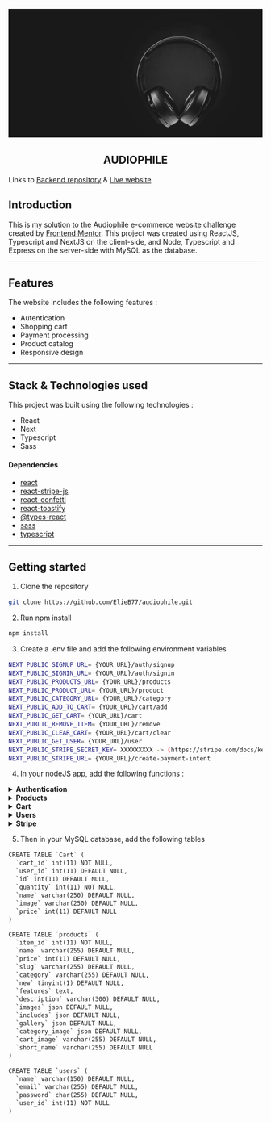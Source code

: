 ![Headphones](public/static/home/desktop/image-hero.jpg)

<h2 align="center">AUDIOPHILE</h2>

Links to [Backend repository](https://github.com/ElieB77/audiophile_backend) & [Live website](https://audiophile-elieb77.vercel.app/)


## Introduction
This is my solution to the Audiophile e-commerce website challenge created by [Frontend Mentor](https://www.frontendmentor.io/home).
This project was created using ReactJS, Typescript and NextJS on the client-side, and Node, Typescript and Express on the server-side with MySQL as the database.

---

## Features
The website includes the following features :
- Autentication
- Shopping cart
- Payment processing
- Product catalog
- Responsive design

---

## Stack & Technologies used
This project was built using the following technologies :
- React
- Next
- Typescript
- Sass

#### Dependencies
- [react](https://www.npmjs.com/package/react)
- [react-stripe-js](https://www.npmjs.com/package/@stripe/react-stripe-js)
- [react-confetti](https://www.npmjs.com/package/react-confetti)
- [react-toastify](https://www.npmjs.com/package/react-toastify)
- [@types-react](https://www.npmjs.com/package/@types/react)
- [sass](https://www.npmjs.com/package/sass)
- [typescript](https://www.npmjs.com/package/typescript)


---

## Getting started
1. Clone the repository
 ```bash
git clone https://github.com/ElieB77/audiophile.git
```

2. Run npm install
 ```bash
npm install
```

3. Create a .env file and add the following environment variables
```bash
NEXT_PUBLIC_SIGNUP_URL= {YOUR_URL}/auth/signup
NEXT_PUBLIC_SIGNIN_URL= {YOUR_URL}/auth/signin
NEXT_PUBLIC_PRODUCTS_URL= {YOUR_URL}/products
NEXT_PUBLIC_PRODUCT_URL= {YOUR_URL}/product
NEXT_PUBLIC_CATEGORY_URL= {YOUR_URL}/category
NEXT_PUBLIC_ADD_TO_CART= {YOUR_URL}/cart/add
NEXT_PUBLIC_GET_CART= {YOUR_URL}/cart
NEXT_PUBLIC_REMOVE_ITEM= {YOUR_URL}/remove
NEXT_PUBLIC_CLEAR_CART= {YOUR_URL}/cart/clear
NEXT_PUBLIC_GET_USER= {YOUR_URL}/user
NEXT_PUBLIC_STRIPE_SECRET_KEY= XXXXXXXXX -> (https://stripe.com/docs/keys) 
NEXT_PUBLIC_STRIPE_URL= {YOUR_URL}/create-payment-intent
```

4. In your nodeJS app, add the following functions :
<details><summary><b>Authentication</b></summary>

 ```javascript
 // app.post('/auth/signup')
export const signUp = async (req: any, res: any) => {
  const { name, email, password } = req.body;

  bcrypt.hash(password, 10).then((hash: any) => {
    sql.query(
      `select * from users where email="${email}"`,
      (err: any, rows: any) => {
        if (err) throw err;
        if (rows.length < 1) {
          sql.query(
            `INSERT INTO users (name, email, password)
                VALUES (
                    "${name}",
                    "${email}",
                    "${hash}"
                )`,
            (err: any, rows: any) => {
              if (err) throw err;
              res.json({
                status: 201,
                rows,
                message: "Your account has been succesfully created !",
              });
            }
          );
        } else {
          res.json({ status: 400, message: "This email already exist." });
        }
      }
    );
  });
};
```

```javascript
 // app.post('/auth/signin')
  export const signIn = (req: any, res: any) => {
  const { email, password } = req.body;

  sql.query(
    `select * from users where email="${email}"`,
    (err: any, rows: any) => {
      if (err) {
        return res.status(400).json({ message: err });
      }
      if (rows.length < 1) {
        return res
          .status(401)
          .json({ message: "Email or password is incorrect.", status: 401 });
      }

      bcrypt.compare(password, rows[0].password, (err: any, result: any) => {
        if (result) {
          const token = jsonwebtoken.sign(
            { id: rows[0].user_id },
            process.env.ACCESS_TOKEN_SECRET,
            { algorithm: "HS256" }
          );
          return res.status(200).json({
            message: "You are logged in !",
            status: 200,
            token: token,
          });
        } else {
          return res
            .status(401)
            .json({ message: "Email or password is incorrect.", status: 401 });
        }
      });
    }
  );
};
```
</details>
<details><summary><b>Products</b></summary>

```javascript
 // app.get('/products')
export const getProducts = (req: any, res: any) => {
  sql.query("SELECT * from products", (err: any, rows: any) => {
    if (err) throw err;
    res.json({ status: 200, rows });
  });
};
```

```javascript
 // app.get('/product/:id')
export const getProductById = (req: any, res: any) => {
  const productId = req.params.id;
  sql.query(
    `SELECT * from products WHERE item_id=${productId}`,
    (err: any, rows: any) => {
      if (err) throw err;
      res.json({ status: 200, rows });
    }
  );
};
```

```javascript
// app.get('/product/:category')
export const getProductByCategory = (req: any, res: any) => {
  const productCategory = req.params.category;
  console.log(productCategory);
  sql.query(
    `SELECT * from products WHERE category="${productCategory}"`,
    (err: any, rows: any) => {
      if (err) throw err;
      res.json({ status: 200, rows });
    }
  );
};
```
</details>

<details><summary><b>Cart</b></summary>

```javascript
// app.post('/cart/add')
export const addToCart = (req: any, res: any) => {
  const { items } = req.body;
  const token = req.headers.authorization.split(" ")[1];
  const decoded = jwt.verify(token, process.env.ACCESS_TOKEN_SECRET);
  const userId = decoded.id;
  console.log(userId);

  items.map((item: any) => {
    sql.query(
      `select * from Cart where user_id=${userId} and id=${item.id}`,
      (err: any, rows: any) => {
        if (err) throw err;
        if (rows.length < 1) {
          sql.query(
            `INSERT INTO Cart (user_id, id, quantity, name, price, image) VALUES (${userId}, ${item.id}, ${item.quantity}, "${item.name}", ${item.price}, "${item.image}")`
          );
        } else {
          sql.query(
            `update Cart set quantity = ${item.quantity} where id=${item.id} and user_id=${userId}`
          );
        }
      }
    );
  });

  res.json({ cartItems: items });
};
```

```javascript
// app.get('/cart')
export const getCart = (req: any, res: any) => {
  const token = req.headers.authorization.split(" ")[1];
  const decoded = jwt.verify(token, process.env.ACCESS_TOKEN_SECRET);
  const userId = decoded.id;

  sql.query(
    `select * from Cart where user_id=${userId}`,
    (err: any, rows: any) => {
      if (err) throw err;
      res.json({ cartItems: rows });
    }
  );
};
```

```javascript
// app.delete('/remove/:id')
export const removeFromCart = (req: any, res: any) => {
  const productId = req.params.product_id;
  const token = req.headers.authorization.split(" ")[1];
  const decoded = jwt.verify(token, process.env.ACCESS_TOKEN_SECRET);
  const userId = decoded.id;

  sql.query(
    `delete from Cart where user_id=${userId} and id=${productId}`,
    (err: any, rows: any) => {
      if (err) {
        throw err;
      } else {
        res.status(204).json({ message: "Item succesfully deleted." });
      }
    }
  );
};
```

```javascript
// app.delete('/cart/clear')
export const clearCart = (req: any, res: any) => {
  const token = req.headers.authorization.split(" ")[1];
  const decoded = jwt.verify(token, process.env.ACCESS_TOKEN_SECRET);
  const userId = decoded.id;

  sql.query(
    `delete from Cart where user_id=${userId}`,
    (err: any, rows: any) => {
      if (err) throw err;
      res.status(204).json({ message: "Cart is clear.", data: rows });
    }
  );
};
```
</details>
<details><summary><b>Users</b></summary>

```javascript
export const getUser = (req: any, res: any) => {
  const token = req.headers.authorization.split(" ")[1];
  const decoded = jwt.verify(token, process.env.ACCESS_TOKEN_SECRET);
  const userId = decoded.id;

  sql.query(
    `select name from users where user_id=${userId}`,
    (err: any, rows: any) => {
      if (err) throw err;
      res.json({ name: rows[0].name });
    }
  );
};
```
</details>
<details><summary><b>Stripe</b></summary>

```javascript
export const createPaymentIntent = async (req: any, res: any) => {
  const { cartItems } = req.body;

  const orderAmount = cartItems.reduce(
    (accumulator: number, current: { price: number; quantity: number }) =>
      accumulator + current.price * current.quantity,
    0
  );

  const paymentIntent = await stripe.paymentIntents.create({
    amount: orderAmount,
    currency: "usd",
    automatic_payment_methods: {
      enabled: true,
    },
  });

  res.send({
    clientSecret: paymentIntent.client_secret,
  });
};
```

</details>

5. Then in your MySQL database, add the following tables

```mysql
CREATE TABLE `Cart` (
  `cart_id` int(11) NOT NULL,
  `user_id` int(11) DEFAULT NULL,
  `id` int(11) DEFAULT NULL,
  `quantity` int(11) NOT NULL,
  `name` varchar(250) DEFAULT NULL,
  `image` varchar(250) DEFAULT NULL,
  `price` int(11) DEFAULT NULL
)
```

```mysql
CREATE TABLE `products` (
  `item_id` int(11) NOT NULL,
  `name` varchar(255) DEFAULT NULL,
  `price` int(11) DEFAULT NULL,
  `slug` varchar(255) DEFAULT NULL,
  `category` varchar(255) DEFAULT NULL,
  `new` tinyint(1) DEFAULT NULL,
  `features` text,
  `description` varchar(300) DEFAULT NULL,
  `images` json DEFAULT NULL,
  `includes` json DEFAULT NULL,
  `gallery` json DEFAULT NULL,
  `category_image` json DEFAULT NULL,
  `cart_image` varchar(255) DEFAULT NULL,
  `short_name` varchar(255) DEFAULT NULL
)
```

```mysql
CREATE TABLE `users` (
  `name` varchar(150) DEFAULT NULL,
  `email` varchar(255) DEFAULT NULL,
  `password` char(255) DEFAULT NULL,
  `user_id` int(11) NOT NULL
)
```














